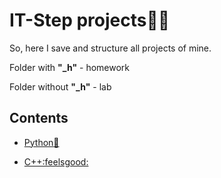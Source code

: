 # IT-Step projects:technologist:

So, here I save and structure all projects of mine.

Folder with **"_h"** - homework

Folder without **"_h"** - lab

## Contents

- [Python:baby:](./python)

- [C++:feelsgood:](./cpp)
